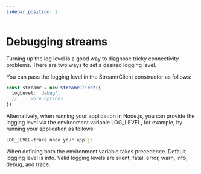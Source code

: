 ```yaml
---
sidebar_position: 2
---
```


# Debugging streams
<!-- TODO, talking through common connectivity issues and so on -->
Turning up the log level is a good way to diagnose tricky connectivity problems. There are two ways to set a desired logging level.

You can pass the logging level in the StreamrClient constructor as follows:

```ts
const streamr = new StreamrClient({
  logLevel: 'debug',
  // ... more options
})
```

Alternatively, when running your application in Node.js, you can provide the logging level via the environment variable LOG_LEVEL, for example, by running your application as follows:

```ts
LOG_LEVEL=trace node your-app.js
```

When defining both the environment variable takes precedence. Default logging level is info. Valid logging levels are silent, fatal, error, warn, info, debug, and trace.